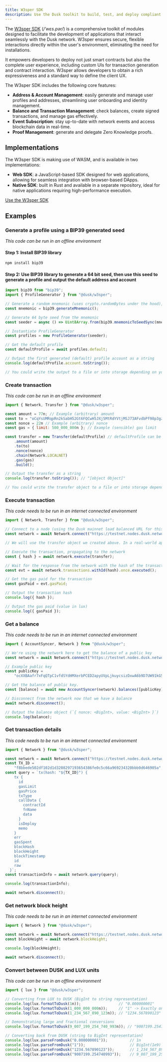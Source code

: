 ```yaml
---
title: W3sper SDK
description: Use the Dusk toolkit to build, test, and deploy compliant dApps for regulated financial markets.
---
```


The  <a href="https://github.com/dusk-network/rusk/tree/master/w3sper.js" target="_blank">W3sper SDK</a> (*/ˈwɛs.pər/*) is a comprehensive toolkit of modules designed to facilitate the development of applications that interact seamlessly with the Dusk network.  W3sper ensures secure, flexible interactions directly within the user's environment, eliminating the need for installations.


It empowers developers to deploy not just smart contracts but also the complete user experience, including custom UIs for transaction generation and contract interaction. W3sper allows developers to obtain a rich expressiveness and a standard way to define the client UX.

The W3sper SDK includes the following core features:

- **Address & Account Management**: easily generate and manage user profiles and addresses, streamlining user onboarding and identity management.
- **Balance and Transaction Management**: check balances, create signed transactions, and manage gas effectively.
- **Event Subscription**: stay up-to-date with network events and access blockchain data in real-time.
- **Proof Management**: generate and delegate Zero Knowledge proofs.


## Implementations

The W3sper SDK is making use of WASM, and is available in two implementations:

- **Web SDK**: a JavaScript-based SDK designed for web applications, allowing for seamless integration with browser-based DApps.
- **Native SDK**: built in Rust and available in a separate repository, ideal for native applications requiring high-performance execution.

<a href="https://github.com/dusk-network/rusk/tree/master/w3sper.js" target="_blank">Use the W3sper SDK</a>


## Examples

### Generate a profile using a BIP39 generated seed

_This code can be run in an offline environment_

#### Step 1: Install BIP39 library

```sh
npm install bip39
```

#### Step 2: Use BIP39 library to generate a 64 bit seed, then use this seed to generate a profile and output the default address and account

```js
import bip39 from "bip39";
import { ProfileGenerator } from "@dusk/w3sper";

// Generate a random mnemonic (uses crypto.randomBytes under the hood), defaults to 128-bits of entropy, then split this into an array of strings.
const mnemonic = bip39.generateMnemonic();

// Generate 64 byte seed from the mnemonic
const seeder = async () => Uint8Array.from(bip39.mnemonicToSeedSync(mnemonic));

// Instantiate ProfileGenerator
const profiles = new ProfileGenerator(seeder);

// Get the default profile
const defaultProfile = await profiles.default;

// Output the first generated (default) profile account as a string
console.log(defaultProfile.account.toString());

// You could write the output to a file or into storage depending on your needs.
```

### Create transaction

_This code can be run in an offline environment_

```js
import { Network, Transfer } from "@dusk/w3sper";

const amount = 77n; // Example (arbitrary) amount
const to = "oCqYsUMRqpRn2kSabH52Gt6FQCwH5JXj5MtRdYVtjMSJ73AFvdbPf98p3gz98fQwNy9ZBiDem6m9BivzURKFSKLYWP3N9JahSPZs9PnZ996P18rTGAjQTNFsxtbrKx79yWu"; // Example public key
const nonce = 22n // Example (arbitrary) nonce
const gas = { limit: 500_000_000n }; // Example (sensible) gas limit

const transfer = new Transfer(defaultProfile) // defaultProfile can be the same as we generated earlier
    .amount(amount)
    .to(to)
    .nonce(nonce)
    .chain(Network.LOCALNET)
    .gas(gas)
    .build();

// Output the transfer as a string
console.log(transfer.toString()); // "[object Object]"

// You could write the transfer object to a file or into storage depending on your needs.
```

### Execute transaction

_This code needs to be run in an internet connected environment_

```js
import { Network, Transfer } from "@dusk/w3sper";

// Connect to a node (using the Dusk mainnet load balanced URL for this example, but it could be any valid node)
const network = await Network.connect("https://testnet.nodes.dusk.network/");

// We will use the transfer object we created above. In a real-world application you would need to retrieve this from a file or out of storage...

// Execute the transaction, propagating to the network
const { hash } = await network.execute(transfer);

// Wait for the response from the network with the hash of the transaction we just executed
const evt = await network.transactions.withId(hash).once.executed();

// Get the gas paid for the transaction
const gasPaid = evt.gasPaid;

// Output the transaction hash
console.log({ hash });

// Output the gas paid (value in lux)
console.log({ gasPaid });
```

### Get a balance

_This code needs to be run in an internet connected environment_

```js
import { AccountSyncer, Network } from "@dusk/w3sper";

// We're using the network here to get the balance of a public key
const network = await Network.connect("https://testnet.nodes.dusk.network");

// Example public key
const publicKey =
	"ocXXBAafr7xFqQTpC1vfdSYdHMXerbPCED2apyUVpLjkuycsizDxwA6b9D7UW91kG58PFKqm9U9NmY9VSwufUFL5rVRSnFSYxbiKK658TF6XjHsHGBzavFJcxAzjjBRM4eF";

// Get the balance of public key.
const [balance] = await new AccountSyncer(network).balances([publicKey]);

// Disconnect from the network now that we have a balance
await network.disconnect();

// Output the balance object (`{ nonce: <BigInt>, value: <BigInt> }`)
console.log(balance);
```

### Get transaction details

_This code needs to be run in an internet connected environment_

```js
import { Network } from "@dusk/w3sper";

const network = await Network.connect("https://testnet.nodes.dusk.network");
const TX_ID =
	"f8bbede502df102d1d3208297193654386fe0c5c66a969234320bbb0d646905a"; // Replace with the transaction ID you want to look up.
const query = `tx(hash: "${TX_ID}") {
    tx {
      id
      gasLimit
      gasPrice
      txType
      callData {
        contractId
        fnName
        data
      }
      isDeploy
      memo
    }
    err
    gasSpent
    blockHash
    blockHeight
    blockTimestamp
    id
    raw
  }`;
const transactionInfo = await network.query(query);

console.log(transactionInfo);

await network.disconnect();
```

### Get network block height

_This code needs to be run in an internet connected environment_

```js
import { Network } from "@dusk/w3sper";

const network = await Network.connect("https://testnet.nodes.dusk.network");
const blockHeight = await network.blockHeight;

console.log(blockHeight);

await network.disconnect();
```


### Convert between DUSK and LUX units

_This code can be run in an offline environment_


```js
import { lux } from "@dusk/w3sper";

// Converting from LUX to DUSK (BigInt to string representation)
console.log(lux.formatToDusk(1n));                 // "0.000000001"
console.log(lux.formatToDusk(1_000_000_000n));     // "1" -> Exactly one DUSK
console.log(lux.formatToDusk(1_234_567_890_123n)); // "1234.567890123"

// Demonstrating large and fractional conversions
console.log(lux.formatToDusk(9_007_199_254_740_993n)); // "9007199.254740993"

// Converting back from DUSK (string to BigInt representation)
console.log(lux.parseFromDusk("0.000000001"));          // 1n 
console.log(lux.parseFromDusk("1"));                    // BigInt(1e9)
console.log(lux.parseFromDusk("1234.567890123"));       // 1_234_567_890_123n
console.log(lux.parseFromDusk("9007199.254740993"));    // 9_007_199_254_740_993n
```